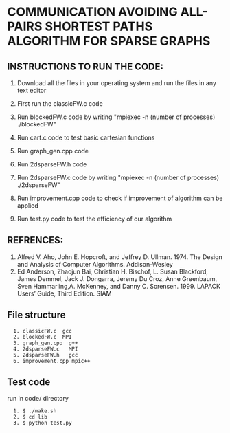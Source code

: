 # COMMUNICATION AVOIDING ALL-PAIRS SHORTEST PATHS ALGORITHM FOR SPARSE GRAPHS

## INSTRUCTIONS TO RUN THE CODE:
1. Download all the files in your operating system and run the files in any text editor
2. First run the classicFW.c code 
3. Run blockedFW.c code by writing "mpiexec -n (number of processes)   ./blockedFW"
4. Run cart.c code to test basic cartesian functions
5. Run graph_gen.cpp code

6. Run 2dsparseFW.h code
7. Run 2dsparseFW.c code by writing "mpiexec -n (number of processes)   ./2dsparseFW"

8.  Run improvement.cpp code to check if improvement of algorithm can be applied
8. Run test.py code to test the efficiency of our algorithm

## REFRENCES:
 1. Alfred V. Aho, John E. Hopcroft, and Jeffrey D. Ullman. 1974. The Design and
Analysis of Computer Algorithms. Addison-Wesley
2. Ed Anderson, Zhaojun Bai, Christian H. Bischof, L. Susan Blackford, James
Demmel, Jack J. Dongarra, Jeremy Du Croz, Anne Greenbaum, Sven Hammarling,A. McKenney, and Danny C. Sorensen. 1999. LAPACK Users’ Guide, Third Edition.
SIAM

## File structure
    
      1. classicFW.c  gcc  
      2. blockedFW.c  MPI  
      3. graph_gen.cpp  g++  
      4. 2dsparseFW.c   MPI  
      5. 2dsparseFW.h   gcc  
      6. improvement.cpp mpic++
        
## Test code     
run in code/ directory  

      1. $ ./make.sh  
      2. $ cd lib  
      3. $ python test.py

